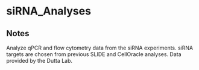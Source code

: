 # siRNA_Analyses

## Notes
Analyze qPCR and flow cytometry data from the siRNA experiments. 
siRNA targets are chosen from previous SLIDE and CellOracle analyses. 
Data provided by the Dutta Lab. 

